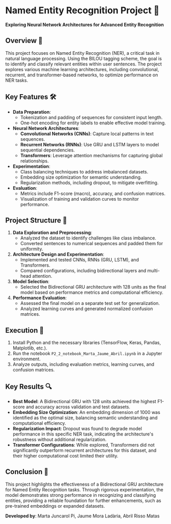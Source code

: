 # Named Entity Recognition Project 🧠

**Exploring Neural Network Architectures for Advanced Entity Recognition**

## Overview 📑

This project focuses on Named Entity Recognition (NER), a critical task in natural language processing. Using the BILOU tagging scheme, the goal is to identify and classify relevant entities within user sentences. The project explores various machine learning architectures, including convolutional, recurrent, and transformer-based networks, to optimize performance on NER tasks.

## Key Features 🛠️

- **Data Preparation**:
  - Tokenization and padding of sequences for consistent input length.
  - One-hot encoding for entity labels to enable effective model training.
- **Neural Network Architectures**:
  - **Convolutional Networks (CNNs)**: Capture local patterns in text sequences.
  - **Recurrent Networks (RNNs)**: Use GRU and LSTM layers to model sequential dependencies.
  - **Transformers**: Leverage attention mechanisms for capturing global relationships.
- **Experimentation**:
  - Class balancing techniques to address imbalanced datasets.
  - Embedding size optimization for semantic understanding.
  - Regularization methods, including dropout, to mitigate overfitting.
- **Evaluation**:
  - Metrics include F1-score (macro), accuracy, and confusion matrices.
  - Visualization of training and validation curves to monitor performance.

## Project Structure 📂

1. **Data Exploration and Preprocessing**:
   - Analyzed the dataset to identify challenges like class imbalance.
   - Converted sentences to numerical sequences and padded them for uniformity.
2. **Architecture Design and Experimentation**:
   - Implemented and tested CNNs, RNNs (GRU, LSTM), and Transformers.
   - Compared configurations, including bidirectional layers and multi-head attention.
3. **Model Selection**:
   - Selected the Bidirectional GRU architecture with 128 units as the final model based on performance metrics and computational efficiency.
4. **Performance Evaluation**:
   - Assessed the final model on a separate test set for generalization.
   - Analyzed learning curves and generated normalized confusion matrices.

## Execution 🚀

1. Install Python and the necessary libraries (TensorFlow, Keras, Pandas, Matplotlib, etc.).
2. Run the notebook `P2_2_notebook_Marta_Jaume_Abril.ipynb` in a Jupyter environment.
3. Analyze outputs, including evaluation metrics, learning curves, and confusion matrices.

## Key Results 🔍

- **Best Model**: A Bidirectional GRU with 128 units achieved the highest F1-score and accuracy across validation and test datasets.
- **Embedding Size Optimization**: An embedding dimension of 1000 was identified as the optimal size, balancing semantic understanding and computational efficiency.
- **Regularization Impact**: Dropout was found to degrade model performance in this specific NER task, indicating the architecture's robustness without additional regularization.
- **Transformer Configurations**: While explored, Transformers did not significantly outperform recurrent architectures for this dataset, and their higher computational cost limited their utility.

## Conclusion 📝

This project highlights the effectiveness of a Bidirectional GRU architecture for Named Entity Recognition tasks. Through rigorous experimentation, the model demonstrates strong performance in recognizing and classifying entities, providing a reliable foundation for further enhancements, such as pre-trained embeddings or expanded datasets.

**Developed by**: Marta Juncarol Pi, Jaume Mora Ladària, Abril Risso Matas

